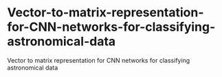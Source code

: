 # Vector-to-matrix-representation-for-CNN-networks-for-classifying-astronomical-data
Vector to matrix representation for CNN networks for classifying astronomical data
